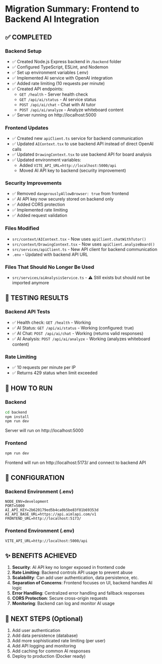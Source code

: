 # Migration Summary: Frontend to Backend AI Integration

## ✅ COMPLETED

### Backend Setup
- ✅ Created Node.js Express backend in `/backend` folder
- ✅ Configured TypeScript, ESLint, and Nodemon
- ✅ Set up environment variables (.env)
- ✅ Implemented AI service with OpenAI integration
- ✅ Added rate limiting (10 requests per minute)
- ✅ Created API endpoints:
  - `GET /health` - Server health check
  - `GET /api/ai/status` - AI service status
  - `POST /api/ai/chat` - Chat with AI tutor
  - `POST /api/ai/analyze` - Analyze whiteboard content
- ✅ Server running on http://localhost:5000

### Frontend Updates
- ✅ Created new `apiClient.ts` service for backend communication
- ✅ Updated `AIContext.tsx` to use backend API instead of direct OpenAI calls
- ✅ Updated `DrawingContext.tsx` to use backend API for board analysis
- ✅ Updated environment variables:
  - Added `VITE_API_URL=http://localhost:5000/api`
  - Moved AI API key to backend (security improvement)

### Security Improvements
- ✅ Removed `dangerouslyAllowBrowser: true` from frontend
- ✅ AI API key now securely stored on backend only
- ✅ Added CORS protection
- ✅ Implemented rate limiting
- ✅ Added request validation

### Files Modified
- `src/context/AIContext.tsx` - Now uses `apiClient.chatWithTutor()`
- `src/context/DrawingContext.tsx` - Now uses `apiClient.analyzeBoard()`
- `src/services/apiClient.ts` - New API client for backend communication
- `.env` - Updated with backend API URL

### Files That Should No Longer Be Used
- `src/services/aiAnalysisService.ts` - ⚠️ Still exists but should not be imported anymore

## 🧪 TESTING RESULTS

### Backend API Tests
- ✅ Health check: `GET /health` - Working
- ✅ AI Status: `GET /api/ai/status` - Working (configured: true)
- ✅ AI Chat: `POST /api/ai/chat` - Working (returns valid responses)
- ✅ AI Analysis: `POST /api/ai/analyze` - Working (analyzes whiteboard content)

### Rate Limiting
- ✅ 10 requests per minute per IP
- ✅ Returns 429 status when limit exceeded

## 🚀 HOW TO RUN

### Backend
```bash
cd backend
npm install
npm run dev
```
Server will run on http://localhost:5000

### Frontend
```bash
npm run dev
```
Frontend will run on http://localhost:5173/ and connect to backend API

## 🔧 CONFIGURATION

### Backend Environment (.env)
```env
NODE_ENV=development
PORT=5000
AI_API_KEY=2b620179ed5b4ca0b5be83f81b69353d
AI_API_BASE_URL=https://api.aimlapi.com/v1
FRONTEND_URL=http://localhost:5173/
```

### Frontend Environment (.env)
```env
VITE_API_URL=http://localhost:5000/api
```

## ✨ BENEFITS ACHIEVED

1. **Security**: AI API key no longer exposed in frontend code
2. **Rate Limiting**: Backend controls API usage to prevent abuse
3. **Scalability**: Can add user authentication, data persistence, etc.
4. **Separation of Concerns**: Frontend focuses on UI, backend handles AI logic
5. **Error Handling**: Centralized error handling and fallback responses
6. **CORS Protection**: Secure cross-origin requests
7. **Monitoring**: Backend can log and monitor AI usage

## 🎯 NEXT STEPS (Optional)

1. Add user authentication
2. Add data persistence (database)
3. Add more sophisticated rate limiting (per user)
4. Add API logging and monitoring
5. Add caching for common AI responses
6. Deploy to production (Docker ready)
